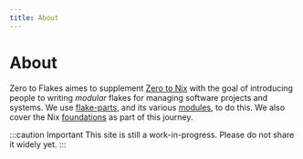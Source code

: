 ```yaml
---
title: About
---
```


# About

Zero to Flakes aimes to supplement [Zero to Nix](https://zero-to-nix.com/) with the goal of introducing people to writing *modular* flakes for managing software projects and systems. We use [flake-parts](https://flake.parts/), and its various [modules](/modules), to do this. We also cover the Nix [foundations](/foundations) as part of this journey.

:::caution Important
This site is still a work-in-progress. Please do not share it widely yet.
:::